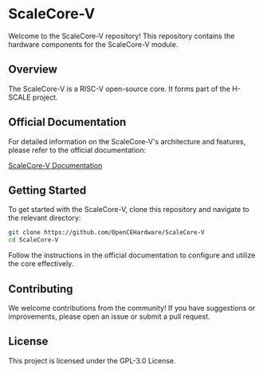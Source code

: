 # ScaleCore-V

Welcome to the ScaleCore-V repository! This repository contains the hardware components for the ScaleCore-V module.

## Overview

The ScaleCore-V is a RISC-V open-source core. It forms part of the H-SCALE project.

## Official Documentation

For detailed information on the ScaleCore-V's architecture and features, please refer to the official documentation:

[ScaleCore-V Documentation](https://opencehardware.github.io/ScaleCore-V/)

## Getting Started

To get started with the ScaleCore-V, clone this repository and navigate to the relevant directory:

```bash
git clone https://github.com/OpenCEHardware/ScaleCore-V
cd ScaleCore-V
```

Follow the instructions in the official documentation to configure and utilize the core effectively.

## Contributing

We welcome contributions from the community! If you have suggestions or improvements, please open an issue or submit a pull request.

## License

This project is licensed under the GPL-3.0 License.
